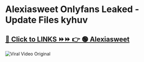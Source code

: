 
 # Alexiasweet Onlyfans Leaked - Update Files kyhuv

## <h2><a href="https://clipsfans.com/Alexiasweet&ref=git">🔗 Click to LINKS ⏩⏩ 👉 🟢 Alexiasweet </a></h2>

<a href="https://clipsfans.com/Alexiasweet&ref=git" rel="nofollow" data-target="animated-image.originalLink"><img src="https://i.ibb.co.com/xMMVF88/686577567.gif" alt="Viral Video Original" style="max-width: 100%; display: inline-block;" data-target="animated-image.originalImage"></a>

